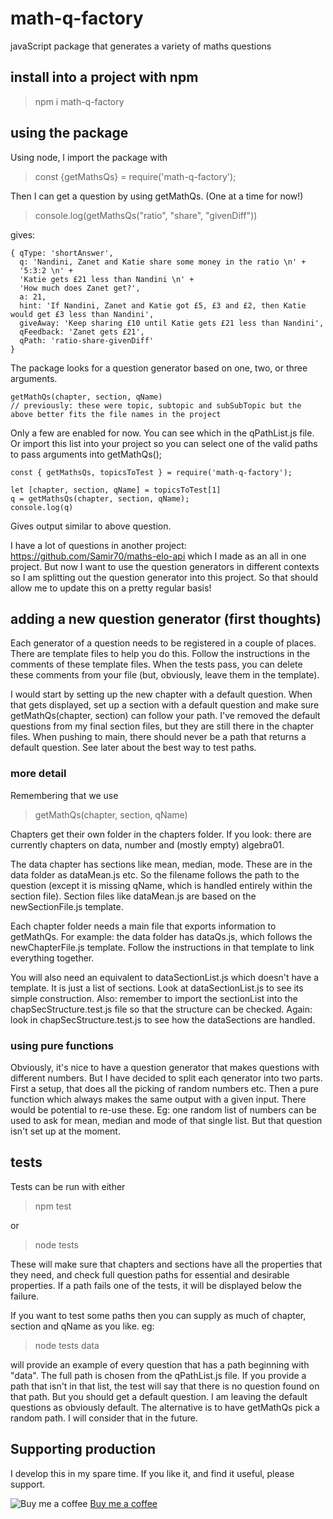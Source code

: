 # math-q-factory
javaScript package that generates a variety of maths questions

## install into a project with npm
> npm i math-q-factory

## using the package
Using node, I import the package with
> const {getMathsQs} = require('math-q-factory');

Then I can get a question by using getMathQs. (One at a time for now!)

> console.log(getMathsQs("ratio", "share", "givenDiff"))

gives:
```
{ qType: 'shortAnswer',
  q: 'Nandini, Zanet and Katie share some money in the ratio \n' +
  '5:3:2 \n' +
  'Katie gets £21 less than Nandini \n' +
  'How much does Zanet get?',
  a: 21,
  hint: 'If Nandini, Zanet and Katie got £5, £3 and £2, then Katie would get £3 less than Nandini',
  giveAway: 'Keep sharing £10 until Katie gets £21 less than Nandini',
  qFeedback: 'Zanet gets £21',
  qPath: 'ratio-share-givenDiff'
}
```
The package looks for a question generator based on one, two, or three arguments.
``` 
getMathQs(chapter, section, qName)  
// previously: these were topic, subtopic and subSubTopic but the above better fits the file names in the project
```

Only a few are enabled for now. You can see which in the qPathList.js file. Or import this list into your project so you can select one of the valid paths to pass arguments into getMathQs();

```
const { getMathsQs, topicsToTest } = require('math-q-factory');

let [chapter, section, qName] = topicsToTest[1] 
q = getMathsQs(chapter, section, qName);
console.log(q)
```
Gives output similar to above question.

I have a lot of questions in another project: https://github.com/Samir70/maths-elo-api which I made as an all in one project. But now I want to use the question generators in different contexts so I am splitting out the question generator into this project. So that should allow me to update this on a pretty regular basis!

## adding a new question generator (first thoughts)
Each generator of a question needs to be registered in a couple of places. There are template files to help you do this. Follow the instructions in the comments of these template files. When the tests pass, you can delete these comments from your file (but, obviously, leave them in the template). 

I would start by setting up the new chapter with a default question. When that gets displayed, set up a section with a default question and make sure getMathQs(chapter, section) can follow your path. I've removed the default questions from my final section files, but they are still there in the chapter files. When pushing to main, there should never be a path that returns a default question. See later about the best way to test paths.

### more detail

Remembering that we use
> getMathQs(chapter, section, qName) 

Chapters get their own folder in the chapters folder. If you look: there are currently chapters on data, number and (mostly empty) algebra01.

The data chapter has sections like mean, median, mode. These are in the data folder as dataMean.js etc. So the filename follows the path to the question (except it is missing qName, which is handled entirely within the section file). Section files like dataMean.js are based on the newSectionFile.js template.

Each chapter folder needs a main file that exports information to getMathQs. For example: the data folder has dataQs.js, which follows the newChapterFile.js template. Follow the instructions in that template to link everything together. 

You will also need an equivalent to dataSectionList.js which doesn't have a template. It is just a list of sections. Look at dataSectionList.js to see its simple construction. Also: remember to import the sectionList into the chapSecStructure.test.js file so that the structure can be checked. Again: look in chapSecStructure.test.js to see how the dataSections are handled.

### using pure functions
Obviously, it's nice to have a question generator that makes questions with different numbers. But I have decided to split each qenerator into two parts. First a setup, that does all the picking of random numbers etc. Then a pure function which always makes the same output with a given input. There would be potential to re-use these. Eg: one random list of numbers can be used to ask for mean, median and mode of that single list. But that question isn't set up at the moment.

## tests
Tests can be run with either 
> npm test

or 
> node tests

These will make sure that chapters and sections have all the properties that they need, and check full question paths for essential and desirable properties. If a path fails one of the tests, it will be displayed below the failure. 

If you want to test some paths then you can supply as much of chapter, section and qName as you like. eg:
> node tests data

will provide an example of every question that has a path beginning with "data". The full path is chosen from the qPathList.js file. If you provide a path that isn't in that list, the test will say that there is no question found on that path. But you should get a default question. I am leaving the default questions as obviously default. The alternative is to have getMathQs pick a random path. I will consider that in the future.

## Supporting production
I develop this in my spare time. If you like it, and find it useful, please support. 

![Buy me a coffee](https://cdn.buymeacoffee.com/buttons/bmc-new-btn-logo.svg)
[Buy me a coffee](https://www.buymeacoffee.com/Samir70)
